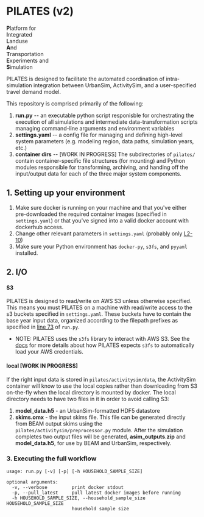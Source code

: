 # PILATES (v2)
**P**latform for \
**I**ntegrated \
**L**anduse \
**A**nd \
**T**ransportation \
**E**xperiments and \
**S**imulation

PILATES is designed to facilitate the automated coordination of intra-simulation integration between UrbanSim, ActivitySim, and a user-specified travel demand model.

This repository is comprised primarily of the following:
1. **run.py** -- an executable python script responisble for orchestrating the execution of all simulations and intermediate data-transformation scripts managing command-line arguments and environment variables
2. **settings.yaml** -- a config file for managing and defining high-level system parameters (e.g. modeling region, data paths, simulation years, etc.)
3. **container dirs** -- [WORK IN PROGRESS] The subdirectories of `pilates/` contain container-specific file structures (for mounting) and Python modules responsible for transforming, archiving, and handing off the input/output data for each of the three major system components.



## 1. Setting up your environment
1. Make sure docker is running on your machine and that you've either pre-downloaded the required container images (specified in `settings.yaml`) or that you've signed into a valid docker account with dockerhub access.
2. Change other relevant parameters in `settings.yaml` (probably only [L2-10](https://github.com/ual/PILATES/blob/v2/settings.yaml#L2-L10))
3. Make sure your Python environment has `docker-py`, `s3fs`, and `pyyaml` installed.

## 2. I/O

#### S3
PILATES is designed to read/write on AWS S3 unless otherwise specified. This means you must PILATES on a machine with read/write access to the s3 buckets specified in `settings.yaml`. These buckets have to contain the base year input data, organized according to the filepath prefixes as specified in [line 73](https://github.com/ual/PILATES/blob/v2/run.py#L73) of `run.py`.
   - NOTE: PILATES uses the `s3fs` library to interact with AWS S3. See the [docs](https://s3fs.readthedocs.io/en/latest/#credentials) for more details about how PILATES expects `s3fs` to automatically load your AWS credentials.

#### local [WORK IN PROGRESS]
If the right input data is stored in `pilates/activitysim/data`, the ActivitySim container will know to use the local copies rather than downloading from S3 on-the-fly when the local directory is mounted by docker. The local directory needs to have two files in it in order to avoid calling S3:
1. **model_data.h5** - an UrbanSim-formatted HDF5 datastore
2. **skims.omx** - the input skims file. This file can be generated directly from BEAM output skims using the `pilates/activitysim/preprocessor.py` module.
After the simulation completes two output files will be generated, **asim_outputs.zip** and **model_data.h5**, for use by BEAM and UrbanSim, respectively.

### 3. Executing the full workflow
```
usage: run.py [-v] [-p] [-h HOUSEHOLD_SAMPLE_SIZE]

optional arguments:
  -v, --verbose         print docker stdout
  -p, --pull_latest     pull latest docker images before running
  -h HOUSEHOLD_SAMPLE_SIZE, --household_sample_size HOUSEHOLD_SAMPLE_SIZE
                        household sample size
```